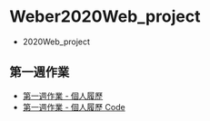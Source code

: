 # Weber2020Web_project
- 2020Web_project
## 第一週作業
 - [第一週作業 - 個人履歷](https://weberyanglalala.github.io/2020LiveCourse/Week01_assignment/index.html)
 - [第一週作業 - 個人履歷 Code](https://github.com/weberyanglalala/2020LiveCourse/tree/master/Week01_assignment)
